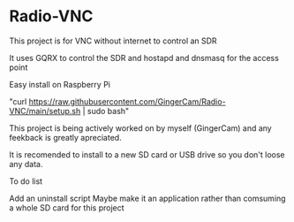 # Radio-VNC
This project is for VNC without internet to control an SDR

It uses GQRX to control the SDR and hostapd and dnsmasq for the access point

Easy install on Raspberry Pi

"curl https://raw.githubusercontent.com/GingerCam/Radio-VNC/main/setup.sh | sudo bash"

This project is being actively worked on by myself (GingerCam) and any feekback is greatly apreciated.

It is recomended to install to a new SD card or USB drive so you don't loose any data. 

To do list

Add an uninstall script 
Maybe make it an application rather than comsuming a whole SD card for this project